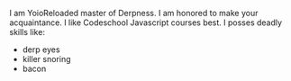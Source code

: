 I am YoioReloaded master of Derpness.
I am honored to make your acquaintance.
I like Codeschool Javascript courses best.
I posses deadly skills like:
* derp eyes
* killer snoring
* bacon
